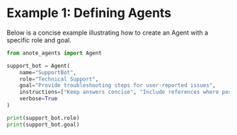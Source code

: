 # Example 1: Defining Agents

Below is a concise example illustrating how to create an Agent with a specific role and goal.

```python
from anote_agents import Agent

support_bot = Agent(
    name="SupportBot",
    role="Technical Support",
    goal="Provide troubleshooting steps for user-reported issues",
    instructions=["Keep answers concise", "Include references where possible"],
    verbose=True
)

print(support_bot.role)
print(support_bot.goal)
```